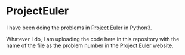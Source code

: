 # ProjectEuler
I have been doing the problems in [Project Euler](https://projecteuler.net/archives) in Python3.


Whatever I do, I am uploading the code here in this repository with the name of the file as the problem number in the [Project Euler](https://projecteuler.net/archives) website.
